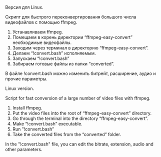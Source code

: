 Версия для Linux.

Скрипт для быстрого переконвертирования большого числа видеофайлов с помощью ffmpeg.

1) Устанавливаем ffmpeg.
2) Помещаем в корень директории “ffmpeg-easy-convert” необходимые видеофайлы.
3) Заходим через терминал в директорию “ffmpeg-easy-convert”.
4) Делаем “!convert.bash” исполняемым.
5) Запускаем “!convert.bash”
6) Забираем готовые файлы из папки “converted”.

В файле !convert.bash можно изменить битрейт, расширение, аудио и прочие параметры.

Linux version.

Script for fast conversion of a large number of video files with ffmpeg.

1) Install ffmpeg.
2) Put the video files into the root of “ffmpeg-easy-convert” directory.
3) Go through the terminal into the directory “ffmpeg-easy-convert”.
4) Make “!convert.bash” executable.
5) Run ”!convert.bash”
6) Take the converted files from the “converted” folder.

In the "!convert.bash" file, you can edit the bitrate, extension, audio and other parameters.
